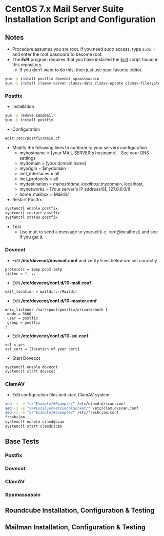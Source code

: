# CentOS 7.x Mail Server Suite Installation Script and Configuration
## Notes
* Procedure assumes you are root. If you need sudo access, type ```sudo -``` and enter the root password to become root.
* The ***Edit*** program requires that you have installed the [Edit](https://github.com/EAWF/Linux-Root-Tools/blob/master/Administrator%20Tools/edit) script found in this repository.
  - If you don't want to do this, then just use your favorite editor.
```bash
yum -y install postfix dovecot spamassassin
yum -y install clamav-server clamav-data clamav-update clamav-filesystem clamav clamav-scanner-systemd clamav-devel clamav-lib clamav-server-systemd
```
### Postfix
* Installation
```bash
yum -y remove sendmail*
yum -y install postfix
```
* Configuration
```bash
edit /etc/postfix/main.cf
```
  - Modify the following lines to conform to your servers configuration
    - myhostname = [your MAIL SERVER's hostname] - See your DNS settings
    - mydomain = [your domain name]
    - myorigin = $mydomain
    - inet_interfaces = all
    - inet_protocols = all
    - mydestination = $myhostname, localhost.$mydomain, localhost,
    - mynetworks = [Your server's IP address/8], 127.0.0.0/8
    - home_mailbox = Maildir/
  - Restart Postfix
  ```bash
  systemctl enable postfix
  systemctl restart postfix
  systemctl status postfix
  ```
  - Test
    - Use mutt to send a message to yourself(i.e. root@localhost) and see if you get it.
### Dovecot
* Edit **/etc/dovecot/dovecot.conf** and verify lines below are set correctly
```text
protocols = imap pop3 lmtp
listen = *, ::
```
* Edit **/etc/dovecot/conf.d/10-mail.conf**
```text
mail_location = maildir:~/Maildir
```
* Edit **/etc/dovecot/conf.d/10-master.conf** 
```text
unix_listener /var/spool/postfix/private/auth {
 mode = 0666
 user = postfix
 group = postfix
}
```
* Edit **/etc/dovecot/conf.d/10-ssl.conf**
```text
ssl = yes
ssl_cert = [location of your cert]
```
* Start Dovecot
```bash
systemctl enable dovecot
systemctl start dovecot
```
### ClamAV
* Edit configuration files and start ClamAV system
```bash
sed -i -e "s/^Example/#Example/" /etc/clamd.d/scan.conf
sed -i -e "s/#LocalSocket/LocalSocket/" /etc/clam.d/scan.conf
sed -i -e "s/^Example/#Example/" /etc/freshclam.conf
freshclam
systemctl enable clamd@scan
systemctl start clamd@scan
```
## Base Tests
### Postfix
### Dovecot
### ClamAV
### Spamassassin

## Roundcube Installation, Configuration & Testing

## Mailman Installation, Configuration & Testing
